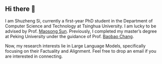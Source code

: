 ## Hi there 👋

I am Shuzheng Si, currently a first-year PhD student in the Department of Computer Science and Technology at Tsinghua University. I am lucky to be advised by Prof. [Maosong Sun](https://scholar.google.com/citations?hl=en&user=zIgT0HMAAAAJ&view_op=list_works&sortby=pubdate). Previously, I completed my master’s degree at Peking University under the guidance of Prof. [Baobao Chang](https://scholar.google.com.au/citations?user=LaKNyhQAAAAJ&hl=en).


Now, my research interests lie in Large Language Models, specifically focusing on their Factuality and Alignment. Feel free to drop an email if you are interested in connecting.
